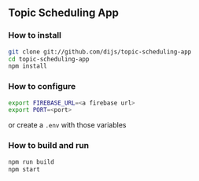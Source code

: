 ## Topic Scheduling App

### How to install
```sh
git clone git://github.com/dijs/topic-scheduling-app
cd topic-scheduling-app
npm install
```

### How to configure
```sh
export FIREBASE_URL=<a firebase url>
export PORT=<port>
```
or create a `.env` with those variables

### How to build and run
```sh
npm run build
npm start
```
